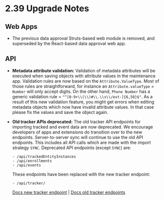 # 2.39 Upgrade Notes

## Web Apps

* The previous data approval Struts-based web module is removed, and superseded by the React-based data approval web app.

## API

* **Metadata attribute validation:** Validation of metadata attributes will be executed when saving objects with attribute values in the maintenance app. Validation rules are now based on the `Attribute.ValueType`. Most of those rules are straightforward, for instance an `Attribute.valueType` = `Number` will only accept digits. On the other hand, `Phone Number` has a generic validation rule = `"^[0-9+\\(\\)#\\.\\s\\/ext-]{6,50}$"`. As a result of this new validation feature, you might get errors when editing metadata objects which now have invalid attribute values. In that case please fix the values and save the object again.

* **Old tracker APIs deprecated:** The old tracker API endpoints for importing tracked and event data are now deprecated. We encourage developers of apps and extensions do transition over to the new endpoints. Server-to-server sync will continue to use the old API endpoints. This includes all API calls which are made with the import strategy `SYNC`. Deprecated API endpoints (except `SYNC`) are:
   
   ```
   - /api/trackedEntityInstances
   - /api/enrollments
   - /api/events
   ```
   These endpoints have been replaced with the new tracker endpoint: 
   ```
   - /api/tracker/
   ```
   
   [Docs new tracker endpoint](https://docs.dhis2.org/en/develop/using-the-api/dhis-core-version-238/new-tracker.html) | [Docs old tracker endpoints](https://docs.dhis2.org/en/develop/using-the-api/dhis-core-version-238/tracker.html)
